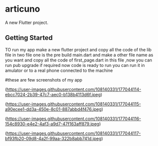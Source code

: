 # articuno

A new Flutter project.

## Getting Started

TO run my app make a new flutter project and copy all the code of the lib file in two file one is the pre build main.dart and make a other file name as  you want and copy all the code of first_page.dart in this file ,now you can run pub upgrade if required 
now code is ready to run 
you can run it in amulator or to a real phone connected to the machine


#these are few screenshots of my app

(https://user-images.githubusercontent.com/108140331/177044114-ebcc7024-2b39-47c7-aec0-b138b4113d6f.jpeg)

(https://user-images.githubusercontent.com/108140331/177044115-a90ecee1-dd3a-450e-8c01-887abbd4f476.jpeg)

(https://user-images.githubusercontent.com/108140331/177044116-154c8930-e4e2-4af3-a9d7-47f163aff879.jpeg)

(https://user-images.githubusercontent.com/108140331/177044117-bf93fb20-09d8-4a2f-99aa-322b8abb741d.jpeg)
